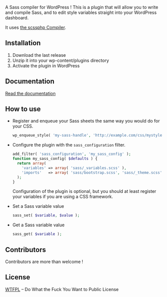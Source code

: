 A Sass compiler for WordPress ! This is a plugin that will allow you to write and compile Sass, and to edit style variables straight into your WordPress dashboard.

It uses [the scssphp Compiler](http://leafo.net/scssphp/).

## Installation

1. Download the last release
2. Unzip it into your wp-content/plugins directory
3. Activate the plugin in WordPress

## Documentation

[Read the documentation](http://webmaestro.fr/sass-compiler-wordpress/)

## How to use

- Register and enqueue your Sass sheets the same way you would do for your CSS.
  ```php
  wp_enqueue_style( 'my-sass-handle', 'http://example.com/css/mystyle.scss', $deps, $ver, $media );
  ```

- Configure the plugin with the `sass_configuration` filter.
  ```php
  add_filter( 'sass_configuration', 'my_sass_config' );
  function my_sass_config( $defaults ) {
    return array(
      'variables' => array( 'sass/_variables.scss' ),
      'imports'   => array( 'sass/bootstrap.scss', 'sass/_theme.scss' )
    );
  }
  ```
  Configuration of the plugin is optional, but you should at least register your variables if you are using a CSS framework.

- Set a Sass variable value
  ```php
  sass_set( $variable, $value );
  ```

- Get a Sass variable value
  ```php
  sass_get( $variable );
  ```

## Contributors

Contributors are more than welcome !

## License

[WTFPL](http://www.wtfpl.net/) – Do What the Fuck You Want to Public License
